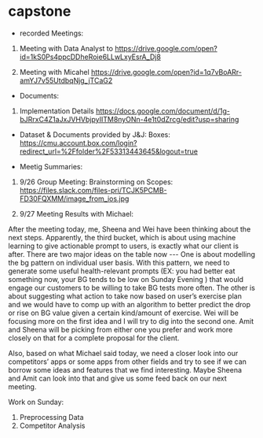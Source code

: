# capstone

* recorded Meetings:

1. Meeting with Data Analyst to 
https://drive.google.com/open?id=1kS0Ps4ppcDDheRoie6LLwLxyEsrA_Dj8

2. Meeting with Micahel
https://drive.google.com/open?id=1q7vBoARr-amYJ7v55UtdbqNjg_jTCaG2

* Documents:
1. Implementation Details
https://docs.google.com/document/d/1g-bJRrxC4Z1aJxJVHVbjpyIITM8nyONn-4e1t0dZrcg/edit?usp=sharing

* Dataset & Documents provided by J&J:
Boxes: 
https://cmu.account.box.com/login?redirect_url=%2Ffolder%2F53313443645&logout=true

* Meetig Summaries:
1. 9/26 Group Meeting: Brainstorming on Scopes:
https://files.slack.com/files-pri/TCJK5PCMB-FD30FQXMM/image_from_ios.jpg

2. 9/27 Meeting Results with Michael:

After the meeting today, me, Sheena and Wei have been thinking about the next steps. Apparently, the third bucket, which is about using machine learning to give actionable prompt to users, is exactly what our client is after. There are two major ideas on the table now --- One is about modelling  the bg pattern on individual user basis. With this pattern, we need to generate some useful health-relevant prompts (EX: you had better eat something now, your BG tends to be low on Sunday Evening ) that would engage our customers to be willing to take BG tests more often. The other is about suggesting what action to take now based on user’s exercise plan and we would have to comp up with an algorithm to better predict the drop or rise on BG value  given a certain kind/amount of exercise. Wei will be focusing more on the first idea and I will try to dig into the second one. Amit and Sheena will be picking from either one you prefer and work more closely on that for a complete proposal for the client.

Also, based on what Michael said today, we need a closer look into our competitors’ apps or some apps from other fields and try to see if we can borrow some ideas and features that we find interesting. Maybe Sheena and Amit can look into that and give us some feed back on our next meeting.


Work on Sunday:
1. Preprocessing Data
2. Competitor Analysis





